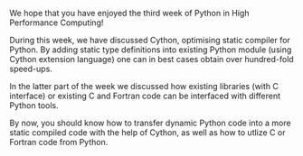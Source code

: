 <!-- Title: Week 3 summary -->

<!-- Short description:

In this article we summarize the week three.

-->

We hope that you have enjoyed the third week of Python in High Performance 
Computing!

During this week, we have discussed Cython, optimising static compiler for
Python. By adding static type definitions into existing Python module (using
Cython extension language) one can in best cases obtain over hundred-fold
speed-ups.

In the latter part of the week we discussed how existing libraries (with C
interface) or existing C and Fortran code can be interfaced with different
Python tools.

By now, you should know how to transfer dynamic Python code into a more static
compiled code with the help of Cython, as well as how to utlize C or Fortran
code from Python.
